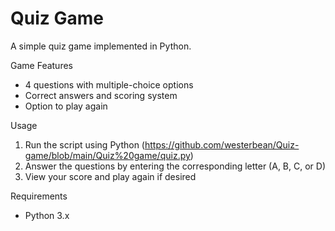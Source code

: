 # Quiz Game

A simple quiz game implemented in Python.

Game Features

- 4 questions with multiple-choice options
- Correct answers and scoring system
- Option to play again

Usage

1. Run the script using Python (https://github.com/westerbean/Quiz-game/blob/main/Quiz%20game/quiz.py)
2. Answer the questions by entering the corresponding letter (A, B, C, or D)
3. View your score and play again if desired

Requirements

- Python 3.x
